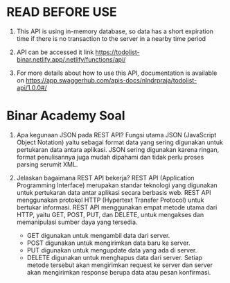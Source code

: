 # READ BEFORE USE

1. This API is using in-memory database, so data has a short expiration time if there is no transaction to the server in a nearby time period

2. API can be accessed it link https://todolist-binar.netlify.app/.netlify/functions/api/

3. For more details about how to use this API, documentation is available on https://app.swaggerhub.com/apis-docs/nlndrpraja/todolist-api/1.0.0#/

# Binar Academy Soal

1. Apa kegunaan JSON pada REST API?
   Fungsi utama JSON (JavaScript Object Notation) yaitu sebagai format data yang sering digunakan untuk pertukaran data antara aplikasi. JSON sering digunakan karena ringan, format penulisannya juga mudah dipahami dan tidak perlu proses parsing serumit XML.

2. Jelaskan bagaimana REST API bekerja?
   REST API (Application Programming Interface) merupakan standar teknologi yang digunakan untuk pertukaran data antar aplikasi secara berbasis web. REST API menggunakan protokol HTTP (Hypertext Transfer Protocol) untuk bertukar informasi.
   REST API menggunakan empat metode utama dari HTTP, yaitu GET, POST, PUT, dan DELETE, untuk mengakses dan memanipulasi sumber daya yang tersedia.
   - GET digunakan untuk mengambil data dari server.
   - POST digunakan untuk mengirimkan data baru ke server.
   - PUT digunakan untuk mengupdate data yang ada di server.
   - DELETE digunakan untuk menghapus data dari server.
   Setiap metode tersebut akan mengirimkan request ke server dan server akan mengirimkan response berupa data atau pesan konfirmasi.
